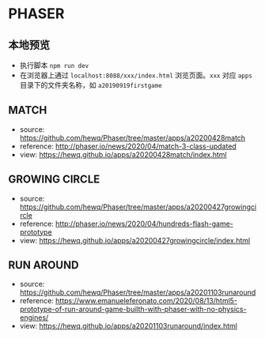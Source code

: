 # PHASER

## 本地预览

- 执行脚本 `npm run dev`
- 在浏览器上通过 `localhost:8088/xxx/index.html` 浏览页面。`xxx` 对应 `apps` 目录下的文件夹名称，如 `a20190919firstgame`

## MATCH

- source: <https://github.com/hewq/Phaser/tree/master/apps/a20200428match>
- reference: <http://phaser.io/news/2020/04/match-3-class-updated>
- view: <https://hewq.github.io/apps/a20200428match/index.html>

## GROWING CIRCLE

- source: <https://github.com/hewq/Phaser/tree/master/apps/a20200427growingcircle>
- reference: <http://phaser.io/news/2020/04/hundreds-flash-game-prototype>
- view: <https://hewq.github.io/apps/a20200427growingcircle/index.html>

## RUN AROUND

- source: <https://github.com/hewq/Phaser/tree/master/apps/a20201103runaround>
- reference: <https://www.emanueleferonato.com/2020/08/13/html5-prototype-of-run-around-game-builth-with-phaser-with-no-physics-engines/>
- view: <https://hewq.github.io/apps/a20201103runaround/index.html>
  